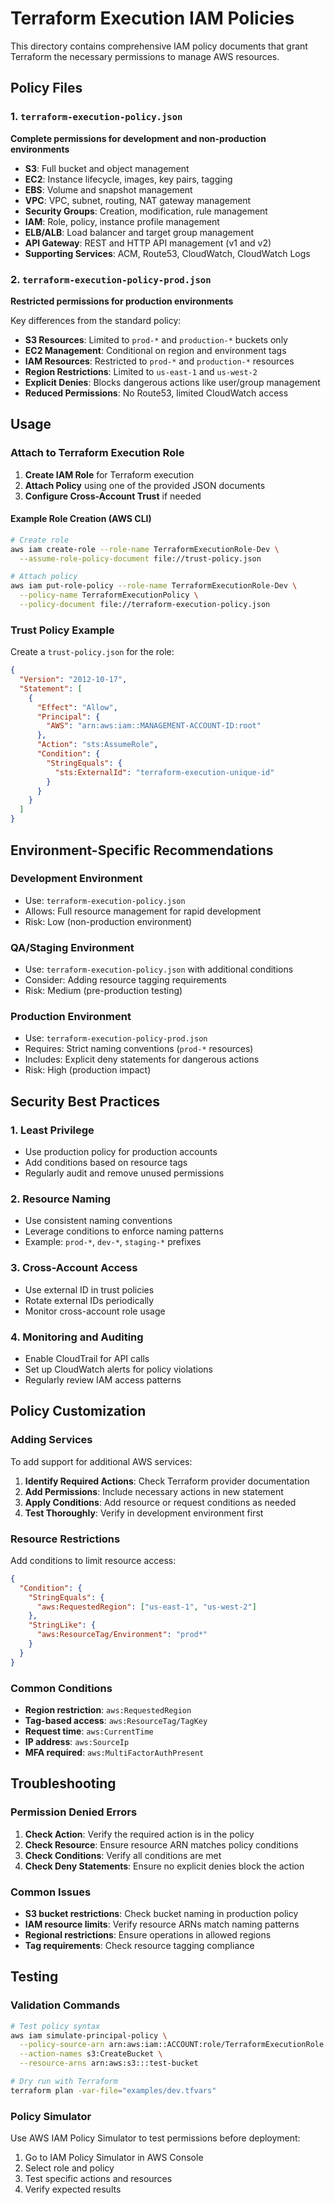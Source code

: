 # Terraform Execution IAM Policies

This directory contains comprehensive IAM policy documents that grant Terraform the necessary permissions to manage AWS resources.

## Policy Files

### 1. `terraform-execution-policy.json`
**Complete permissions for development and non-production environments**

- **S3**: Full bucket and object management
- **EC2**: Instance lifecycle, images, key pairs, tagging
- **EBS**: Volume and snapshot management
- **VPC**: VPC, subnet, routing, NAT gateway management
- **Security Groups**: Creation, modification, rule management
- **IAM**: Role, policy, instance profile management
- **ELB/ALB**: Load balancer and target group management
- **API Gateway**: REST and HTTP API management (v1 and v2)
- **Supporting Services**: ACM, Route53, CloudWatch, CloudWatch Logs

### 2. `terraform-execution-policy-prod.json`
**Restricted permissions for production environments**

Key differences from the standard policy:
- **S3 Resources**: Limited to `prod-*` and `production-*` buckets only
- **EC2 Management**: Conditional on region and environment tags
- **IAM Resources**: Restricted to `prod-*` and `production-*` resources
- **Region Restrictions**: Limited to `us-east-1` and `us-west-2`
- **Explicit Denies**: Blocks dangerous actions like user/group management
- **Reduced Permissions**: No Route53, limited CloudWatch access

## Usage

### Attach to Terraform Execution Role

1. **Create IAM Role** for Terraform execution
2. **Attach Policy** using one of the provided JSON documents
3. **Configure Cross-Account Trust** if needed

#### Example Role Creation (AWS CLI)

```bash
# Create role
aws iam create-role --role-name TerraformExecutionRole-Dev \
  --assume-role-policy-document file://trust-policy.json

# Attach policy
aws iam put-role-policy --role-name TerraformExecutionRole-Dev \
  --policy-name TerraformExecutionPolicy \
  --policy-document file://terraform-execution-policy.json
```

### Trust Policy Example

Create a `trust-policy.json` for the role:

```json
{
  "Version": "2012-10-17",
  "Statement": [
    {
      "Effect": "Allow",
      "Principal": {
        "AWS": "arn:aws:iam::MANAGEMENT-ACCOUNT-ID:root"
      },
      "Action": "sts:AssumeRole",
      "Condition": {
        "StringEquals": {
          "sts:ExternalId": "terraform-execution-unique-id"
        }
      }
    }
  ]
}
```

## Environment-Specific Recommendations

### Development Environment
- Use: `terraform-execution-policy.json`
- Allows: Full resource management for rapid development
- Risk: Low (non-production environment)

### QA/Staging Environment
- Use: `terraform-execution-policy.json` with additional conditions
- Consider: Adding resource tagging requirements
- Risk: Medium (pre-production testing)

### Production Environment
- Use: `terraform-execution-policy-prod.json`
- Requires: Strict naming conventions (`prod-*` resources)
- Includes: Explicit deny statements for dangerous actions
- Risk: High (production impact)

## Security Best Practices

### 1. Least Privilege
- Use production policy for production accounts
- Add conditions based on resource tags
- Regularly audit and remove unused permissions

### 2. Resource Naming
- Use consistent naming conventions
- Leverage conditions to enforce naming patterns
- Example: `prod-*`, `dev-*`, `staging-*` prefixes

### 3. Cross-Account Access
- Use external ID in trust policies
- Rotate external IDs periodically
- Monitor cross-account role usage

### 4. Monitoring and Auditing
- Enable CloudTrail for API calls
- Set up CloudWatch alerts for policy violations
- Regularly review IAM access patterns

## Policy Customization

### Adding Services
To add support for additional AWS services:

1. **Identify Required Actions**: Check Terraform provider documentation
2. **Add Permissions**: Include necessary actions in new statement
3. **Apply Conditions**: Add resource or request conditions as needed
4. **Test Thoroughly**: Verify in development environment first

### Resource Restrictions
Add conditions to limit resource access:

```json
{
  "Condition": {
    "StringEquals": {
      "aws:RequestedRegion": ["us-east-1", "us-west-2"]
    },
    "StringLike": {
      "aws:ResourceTag/Environment": "prod*"
    }
  }
}
```

### Common Conditions
- **Region restriction**: `aws:RequestedRegion`
- **Tag-based access**: `aws:ResourceTag/TagKey`
- **Request time**: `aws:CurrentTime`
- **IP address**: `aws:SourceIp`
- **MFA required**: `aws:MultiFactorAuthPresent`

## Troubleshooting

### Permission Denied Errors
1. **Check Action**: Verify the required action is in the policy
2. **Check Resource**: Ensure resource ARN matches policy conditions
3. **Check Conditions**: Verify all conditions are met
4. **Check Deny Statements**: Ensure no explicit denies block the action

### Common Issues
- **S3 bucket restrictions**: Check bucket naming in production policy
- **IAM resource limits**: Verify resource ARNs match naming patterns
- **Regional restrictions**: Ensure operations in allowed regions
- **Tag requirements**: Check resource tagging compliance

## Testing

### Validation Commands
```bash
# Test policy syntax
aws iam simulate-principal-policy \
  --policy-source-arn arn:aws:iam::ACCOUNT:role/TerraformExecutionRole \
  --action-names s3:CreateBucket \
  --resource-arns arn:aws:s3:::test-bucket

# Dry run with Terraform
terraform plan -var-file="examples/dev.tfvars"
```

### Policy Simulator
Use AWS IAM Policy Simulator to test permissions before deployment:
1. Go to IAM Policy Simulator in AWS Console
2. Select role and policy
3. Test specific actions and resources
4. Verify expected results